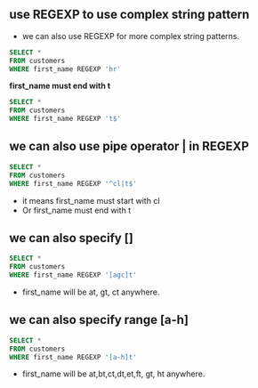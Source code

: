 ## use REGEXP to use complex string pattern

 - we can also use REGEXP for more complex string patterns.

 ```sql
 SELECT *  
 FROM customers 
 WHERE first_name REGEXP 'hr'
 ```

**first_name must end with t**

 ```sql
 SELECT * 
 FROM customers 
 WHERE first_name REGEXP 't$'
 ```
## we can also use pipe operator | in REGEXP

 ```sql
 SELECT *  
 FROM customers 
 WHERE first_name REGEXP '^cl|t$'
 ```

 - it means first_name must start with cl
 - Or first_name must end with t

## we can also specify []

 ```sql
 SELECT * 
 FROM customers 
 WHERE first_name REGEXP '[agc]t'
 ```

 - first_name will be at, gt, ct anywhere.

## we can also specify range [a-h]

 ```sql
 SELECT *  
 FROM customers 
 WHERE first_name REGEXP '[a-h]t'
 ```

 - first_name will be at,bt,ct,dt,et,ft, gt, ht anywhere.

 
